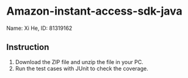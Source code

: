 # Amazon-instant-access-sdk-java
Name: Xi He, ID: 81319162

## Instruction
1. Download the ZIP file and unzip the file in your PC.
2. Run the test cases with JUnit to check the coverage.
